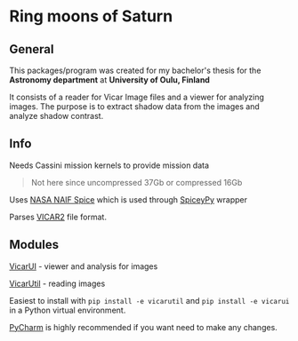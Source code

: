 # Ring moons of Saturn

## General

This packages/program was created for my bachelor's thesis for the __Astronomy department__ at __University of Oulu,
Finland__

It consists of a reader for Vicar Image files and a viewer for analyzing images. The purpose is to extract shadow data
from the images and analyze shadow contrast.

## Info

Needs Cassini mission kernels to provide mission data
> Not here since uncompressed 37Gb or compressed 16Gb

Uses [NASA NAIF Spice](https://naif.jpl.nasa.gov/naif/) which is used through
[SpiceyPy](https://github.com/AndrewAnnex/SpiceyPy) wrapper

Parses [VICAR2](https://www-mipl.jpl.nasa.gov/external/VICAR_file_fmt.pdf) file format.

## Modules

[VicarUI](vicarui) - viewer and analysis for images

[VicarUtil](vicarutil) - reading images

Easiest to install with ``pip install -e vicarutil`` and ``pip install -e vicarui`` in a Python virtual environment. 

[PyCharm](https://www.jetbrains.com/pycharm/) is highly recommended if you want need to make any changes. 
